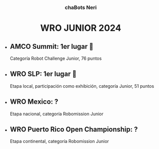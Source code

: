 <h3 align="center">chaBots Neri</h3>
<h1 align="center">WRO JUNIOR 2024</h1>

- ## AMCO Summit: 1er lugar 🥇
  Categoría Robot Challenge Junior, 76 puntos
- ## WRO SLP: 1er lugar 🥇
  Etapa local, participación como exhibición, categoría Junior, 51 puntos
- ## WRO Mexico: ?
  Etapa nacional, categoría Robomission Junior
- ## WRO Puerto Rico Open Championship: ?
  Etapa continental, categoría Robomission Junior
